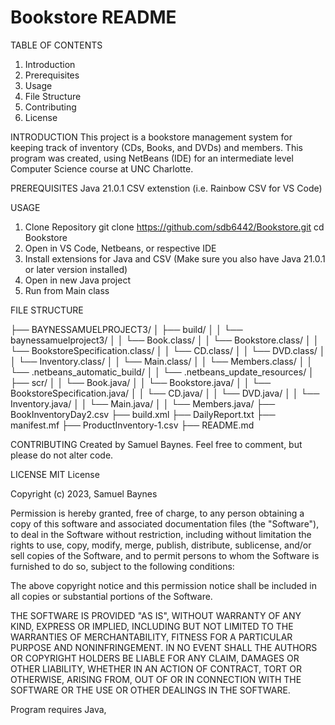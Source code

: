 # Bookstore README

TABLE OF CONTENTS
1. Introduction
2. Prerequisites
3. Usage
4. File Structure
5. Contributing
6. License

INTRODUCTION
This project is a bookstore management system for keeping track of inventory (CDs, Books, and DVDs) and members. This program was created, using NetBeans (IDE) for an intermediate level Computer Science course at UNC Charlotte.

PREREQUISITES
Java 21.0.1
CSV extenstion (i.e. Rainbow CSV for VS Code)

USAGE
1. Clone Repository
    git clone https://github.com/sdb6442/Bookstore.git
    cd Bookstore
2. Open in VS Code, Netbeans, or respective IDE
3. Install extensions for Java and CSV (Make sure you also have Java 21.0.1 or later version installed)
4. Open in new Java project
5. Run from Main class

FILE STRUCTURE

├── BAYNESSAMUELPROJECT3/
│   ├── build/
│   │   └── baynessamuelproject3/
│   │       └── Book.class/
│   │       └── Bookstore.class/
│   │       └── BookstoreSpecification.class/
│   │       └── CD.class/
│   │       └── DVD.class/
│   │       └── Inventory.class/
│   │       └── Main.class/
│   │       └── Members.class/
│   │   └── .netbeans_automatic_build/
│   │   └── .netbeans_update_resources/
│   ├── scr/
│   │   └── Book.java/
│   │   └── Bookstore.java/
│   │   └── BookstoreSpecification.java/
│   │   └── CD.java/
│   │   └── DVD.java/
│   │   └── Inventory.java/
│   │   └── Main.java/
│   │   └── Members.java/
├── BookInventoryDay2.csv
├── build.xml
├── DailyReport.txt
├── manifest.mf
├── ProductInventory-1.csv
├── README.md

CONTRIBUTING
Created by Samuel Baynes.  Feel free to comment, but please do not alter code.

LICENSE
MIT License

Copyright (c) 2023, Samuel Baynes

Permission is hereby granted, free of charge, to any person obtaining a copy
of this software and associated documentation files (the "Software"), to deal
in the Software without restriction, including without limitation the rights
to use, copy, modify, merge, publish, distribute, sublicense, and/or sell
copies of the Software, and to permit persons to whom the Software is
furnished to do so, subject to the following conditions:

The above copyright notice and this permission notice shall be included in
all copies or substantial portions of the Software.

THE SOFTWARE IS PROVIDED "AS IS", WITHOUT WARRANTY OF ANY KIND, EXPRESS OR
IMPLIED, INCLUDING BUT NOT LIMITED TO THE WARRANTIES OF MERCHANTABILITY,
FITNESS FOR A PARTICULAR PURPOSE AND NONINFRINGEMENT. IN NO EVENT SHALL THE
AUTHORS OR COPYRIGHT HOLDERS BE LIABLE FOR ANY CLAIM, DAMAGES OR OTHER
LIABILITY, WHETHER IN AN ACTION OF CONTRACT, TORT OR OTHERWISE, ARISING FROM,
OUT OF OR IN CONNECTION WITH THE SOFTWARE OR THE USE OR OTHER DEALINGS IN
THE SOFTWARE.

Program requires Java, 